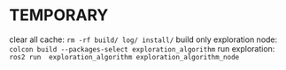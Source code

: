# TEMPORARY

clear all cache: `rm -rf build/ log/ install/`
build only exploration node: `colcon build --packages-select exploration_algorithm`
run exploration: `ros2 run  exploration_algorithm exploration_algorithm_node`
